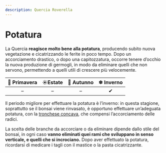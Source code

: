 ```yaml
---
description: Quercia Roverella
---
```


# Potatura

La Quercia **reagisce molto bene alla potatura**, producendo subito nuova vegetazione e cicatrizzando le ferite in poco tempo. Dopo un accorciamento drastico,  o dopo una capitozzatura, occorre tenere d’occhio la nuova produzione di germogli, in modo da eliminare quelli che non servono, permettendo a quelli utili di crescere più velocemente.

| 🌿 Primavera | ☀Estate | 🍂 Autunno | ❄ Inverno |
| :---: | :---: | :---: | :---: |
| – | – | – | ✔ |

Il periodo migliore per effettuare la potatura è l’inverno: in questa stagione, soprattutto se il bonsai viene rinvasato, è opportuno effettuare un’adeguata potatura, con la [tronchese concava](https://www.pagineverdibonsai.it/prodotti/tronchese-concavo-sensei---da-%E2%82%AC--49,00/id-1079.htm), che compensi l’accorciamento delle radici.

La scelta delle branche da accorciare o da eliminare dipende dallo stile del bonsai, in ogni caso **vanno eliminati quei rami che sviluppano in senso verticale, e quelli che si incrociano.** Dopo aver effettuato la potatura, ricordarsi di  medicare i tagli con il mastice o la pasta cicatrizzante.

